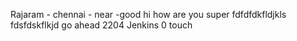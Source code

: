 Rajaram - chennai - near -good
hi how are you
super
fdfdfdkfldjkls
fdsfdskflkjd
go ahead
2204
Jenkins
0 touch
